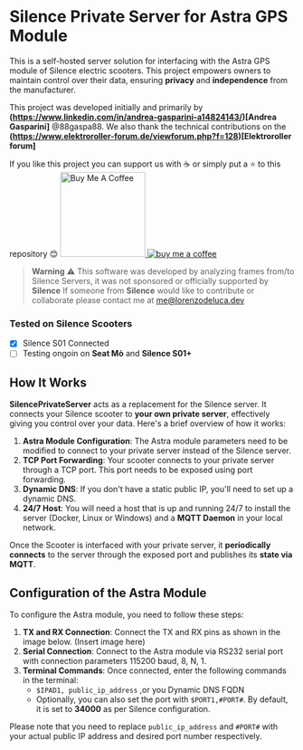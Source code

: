 # Silence Private Server for Astra GPS Module
This is a self-hosted server solution for interfacing with the Astra GPS module of Silence electric scooters. 
This project empowers owners to maintain control over their data, ensuring **privacy** and **independence** from the manufacturer.

This project was developed initially and primarily by **(https://www.linkedin.com/in/andrea-gasparini-a14824143/)[Andrea Gasparini]** @88gaspa88.
We also thank the technical contributions on the **(https://www.elektroroller-forum.de/viewforum.php?f=128)[Elektroroller forum]**

If you like this project you can support us with :coffee: or simply put a :star: to this repository :blush:
<a href="https://www.buymeacoffee.com/lorenzodeluca" target="_blank">
  <img src="https://www.buymeacoffee.com/assets/img/custom_images/yellow_img.png" alt="Buy Me A Coffee" width="150px">
</a>
[![buy me a coffee](https://img.shields.io/badge/support-buymeacoffee-222222.svg?style=flat-square)](https://www.buymeacoffee.com/lorenzodeluca)
> **Warning**
> :warning: This software was developed by analyzing frames from/to Silence Servers, it was not sponsored or officially supported by **Silence**
> If someone from **Silence** would like to contribute or collaborate please contact me at [me@lorenzodeluca.dev](mailto:me@lorenzodeluca.dev?subject=[GitHub]Silence-Private-Server)

### Tested on Silence Scooters
- [x] Silence S01 Connected
- [ ] Testing ongoin on **Seat Mò** and **Silence S01+**

## How It Works
**SilencePrivateServer** acts as a replacement for the Silence server. 
It connects your Silence scooter to **your own private server**, effectively giving you control over your data. Here's a brief overview of how it works:

1. **Astra Module Configuration**: The Astra module parameters need to be modified to connect to your private server instead of the Silence server.
2. **TCP Port Forwarding**: Your scooter connects to your private server through a TCP port. This port needs to be exposed using port forwarding.
3. **Dynamic DNS**: If you don't have a static public IP, you'll need to set up a dynamic DNS.
4. **24/7 Host**: You will need a host that is up and running 24/7 to install the server (Docker, Linux or Windows) and a **MQTT Daemon** in your local network.

Once the Scooter is interfaced with your private server, it **periodically connects** to the server through the exposed port and publishes its **state via MQTT**.

## Configuration of the Astra Module
To configure the Astra module, you need to follow these steps:

1. **TX and RX Connection**: Connect the TX and RX pins as shown in the image below. (Insert image here)
2. **Serial Connection**: Connect to the Astra module via RS232 serial port with connection parameters 115200 baud, 8, N, 1.
3. **Terminal Commands**: Once connected, enter the following commands in the terminal:
    - `$IPAD1, public_ip_address` ,or you Dynamic DNS FQDN
    - Optionally, you can also set the port with `$PORT1,#PORT#`. By default, it is set to **34000** as per Silence configuration.

Please note that you need to replace `public_ip_address` and `#PORT#` with your actual public IP address and desired port number respectively.
